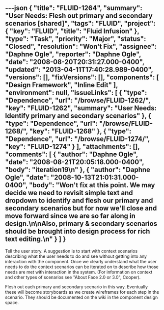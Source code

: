 ---json
{
  "title": "FLUID-1264",
  "summary": "User Needs:  Flesh out primary and secondary scenarios [shared]",
  "tags": "FLUID",
  "project": {
    "key": "FLUID",
    "title": "Fluid Infusion"
  },
  "type": "Task",
  "priority": "Major",
  "status": "Closed",
  "resolution": "Won't Fix",
  "assignee": "Daphne Ogle",
  "reporter": "Daphne Ogle",
  "date": "2008-08-20T20:31:27.000-0400",
  "updated": "2013-04-11T17:40:28.989-0400",
  "versions": [],
  "fixVersions": [],
  "components": [
    "Design Framework",
    "Inline Edit"
  ],
  "environment": null,
  "issueLinks": [
    {
      "type": "Dependence",
      "url": "/browse/FLUID-1262/",
      "key": "FLUID-1262",
      "summary": "User Needs:  Identify primary and secondary scenarios"
    },
    {
      "type": "Dependence",
      "url": "/browse/FLUID-1268/",
      "key": "FLUID-1268"
    },
    {
      "type": "Dependence",
      "url": "/browse/FLUID-1274/",
      "key": "FLUID-1274"
    }
  ],
  "attachments": [],
  "comments": [
    {
      "author": "Daphne Ogle",
      "date": "2008-08-21T20:05:18.000-0400",
      "body": "iteration19\n"
    },
    {
      "author": "Daphne Ogle",
      "date": "2008-10-13T21:01:31.000-0400",
      "body": "Won't fix at this point.  We may decide we need to revisit simple text and dropdown to identify and flesh our primary and secondary scenarios but for now we'll close and move forward since we are so far along in design.\n\nAlso, primary & secondary scenarios should be brought into design process for rich text editing.\n"
    }
  ]
}
---
Tell the user story.  A suggestion is to start with context scenarios describing what the user needs to do and see without getting into any interaction with the component.  Once we clearly understand what the user needs to do the context scenarios can be iterated on to describe how those needs are met with interaction in the system.  (For information on context and other types of scenarios see "About Face 2.0 or 3.0", Cooper).

Flesh out each primary and secondary scenario in this way.  Eventually these will become storyboards as we create wireframes for each step in the scenario.  They should be documented on the wiki in the component design space.

        
